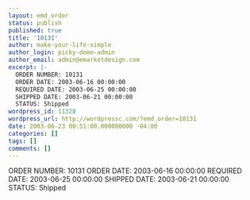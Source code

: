 ```yaml
---
layout: emd_order
status: publish
published: true
title: '10131'
author: make-your-life-simple
author_login: picky-demo-admin
author_email: admin@emarketdesign.com
excerpt: |-
  ORDER NUMBER: 10131
  ORDER DATE: 2003-06-16 00:00:00
  REQUIRED DATE: 2003-06-25 00:00:00
  SHIPPED DATE: 2003-06-21 00:00:00
  STATUS: Shipped
wordpress_id: 11328
wordpress_url: http://wordpressc.com/?emd_order=10131
date: 2003-06-23 00:51:00.000000000 -04:00
categories: []
tags: []
comments: []
---
```

ORDER NUMBER: 10131
ORDER DATE: 2003-06-16 00:00:00
REQUIRED DATE: 2003-06-25 00:00:00
SHIPPED DATE: 2003-06-21 00:00:00
STATUS: Shipped
